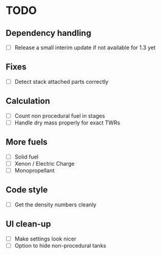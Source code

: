 # TODO

## Dependency handling

- [ ] Release a small interim update if not available for 1.3 yet

## Fixes

- [ ] Detect stack attached parts correctly

## Calculation

- [ ] Count non procedural fuel in stages
- [ ] Handle dry mass properly for exact TWRs

## More fuels

- [ ] Solid fuel
- [ ] Xenon / Electric Charge
- [ ] Monopropellant

## Code style

- [ ] Get the density numbers cleanly

## UI clean-up

- [ ] Make settings look nicer
- [ ] Option to hide non-procedural tanks
